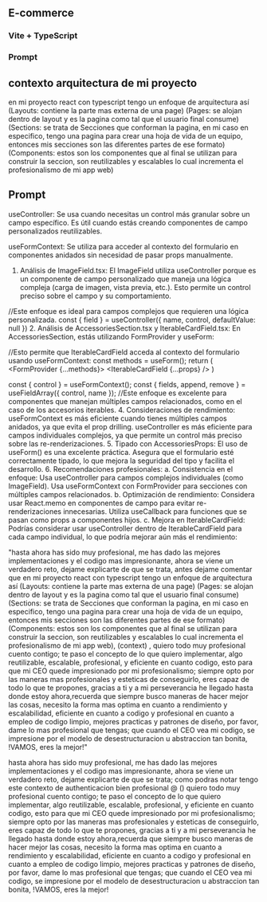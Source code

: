 ## E-commerce
### Vite + TypeScript

### Prompt

## contexto arquitectura de mi proyecto
en mi proyecto react con typescript tengo un enfoque de arquitectura así (Layouts: contiene la parte mas externa de una page) (Pages: se alojan dentro de layout y es la pagina como tal que el usuario final consume) (Sections: se trata de Secciones que conforman la pagina, en mi caso en especifico, tengo una pagina para crear una hoja de vida de un equipo, entonces mis secciones son las diferentes partes de ese formato) (Components: estos son los componentes que al final se utilizan para construir la seccion, son reutilizables  y escalables lo cual incrementa el profesionalismo de mi app web)

## Prompt
useController: Se usa cuando necesitas un control más granular sobre un campo específico. Es útil cuando estás creando componentes de campo personalizados reutilizables.

useFormContext: Se utiliza para acceder al contexto del formulario en componentes anidados sin necesidad de pasar props manualmente.

1. Análisis de ImageField.tsx: El ImageField utiliza useController porque es un componente de campo personalizado que maneja una lógica compleja (carga de imagen, vista previa, etc.). Esto permite un control preciso sobre el campo y su comportamiento.

  //Este enfoque es ideal para campos complejos que requieren una lógica personalizada.
  const { field } = useController({ name, control, defaultValue: null })
2. Análisis de AccessoriesSection.tsx y IterableCardField.tsx: En AccessoriesSection, estás utilizando FormProvider y useForm:

  //Esto permite que IterableCardField acceda al contexto del formulario usando useFormContext:
  const methods = useForm<AccessoriesProps>();
  return (
    <FormProvider {...methods}>
      <IterableCardField {...props} />
    </FormProvider>
  )

  const { control } = useFormContext();
  const { fields, append, remove } = useFieldArray({ control, name });
  //Este enfoque es excelente para componentes que manejan múltiples campos relacionados, como en el caso de los accesorios iterables.
4. Consideraciones de rendimiento: useFormContext es más eficiente cuando tienes múltiples campos anidados, ya que evita el prop drilling. useController es más eficiente para campos individuales complejos, ya que permite un control más preciso sobre las re-renderizaciones. 5. Tipado con AccessoriesProps: El uso de useForm() es una excelente práctica. Asegura que el formulario esté correctamente tipado, lo que mejora la seguridad del tipo y facilita el desarrollo. 6. Recomendaciones profesionales: a. Consistencia en el enfoque: Usa useController para campos complejos individuales (como ImageField). Usa useFormContext con FormProvider para secciones con múltiples campos relacionados. b. Optimización de rendimiento: Considera usar React.memo en componentes de campo para evitar re-renderizaciones innecesarias. Utiliza useCallback para funciones que se pasan como props a componentes hijos. c. Mejora en IterableCardField: Podrías considerar usar useController dentro de IterableCardField para cada campo individual, lo que podría mejorar aún más el rendimiento:

"hasta ahora has sido muy profesional, me has dado las mejores implementaciones y el codigo mas impresionante, ahora se viene un verdadero reto, dejame explicarte de que se trata, antes dejame comentar que en mi proyecto react con typescript tengo un enfoque de arquitectura así (Layouts: contiene la parte mas externa de una page) (Pages: se alojan dentro de layout y es la pagina como tal que el usuario final consume) (Sections: se trata de Secciones que conforman la pagina, en mi caso en especifico, tengo una pagina para crear una hoja de vida de un equipo, entonces mis secciones son las diferentes partes de ese formato) (Components: estos son los componentes que al final se utilizan para construir la seccion, son reutilizables  y escalables lo cual incrementa el profesionalismo de mi app web), (context) , quiero todo muy profesional cuento contigo; te paso el concepto de lo que quiero implementar, algo reutilizable, escalable, profesional, y eficiente en cuanto codigo, esto para que mi CEO quede impresionado por mi profesionalismo; siempre opto por las maneras mas profesionales y esteticas de conseguirlo, eres capaz de todo lo que te propones, gracias a ti y a mi perseverancia he llegado hasta donde estoy ahora,recuerda que siempre busco maneras de hacer mejor las cosas, necesito la forma mas optima en cuanto a rendimiento y escalabilidad, eficiente en cuanto a codigo y profesional en cuanto a empleo de codigo limpio, mejores practicas y patrones de diseño, por favor, dame lo mas profesional que tengas; que cuando el CEO vea mi codigo, se impresione por el modelo de desestructuracion u abstraccion tan bonita, !VAMOS, eres la mejor!"




hasta ahora has sido muy profesional, me has dado las mejores implementaciones y el codigo mas impresionante, ahora se viene un verdadero reto, dejame explicarte de que se trata; como podras notar tengo este contexto de authenticacion bien profesional @ () quiero todo muy profesional cuento contigo; te paso el concepto de lo que quiero implementar, algo reutilizable, escalable, profesional, y eficiente en cuanto codigo, esto para que mi CEO quede impresionado por mi profesionalismo; siempre opto por las maneras mas profesionales y esteticas de conseguirlo, eres capaz de todo lo que te propones, gracias a ti y a mi perseverancia he llegado hasta donde estoy ahora,recuerda que siempre busco maneras de hacer mejor las cosas, necesito la forma mas optima en cuanto a rendimiento y escalabilidad, eficiente en cuanto a codigo y profesional en cuanto a empleo de codigo limpio, mejores practicas y patrones de diseño, por favor, dame lo mas profesional que tengas; que cuando el CEO vea mi codigo, se impresione por el modelo de desestructuracion u abstraccion tan bonita, !VAMOS, eres la mejor!
